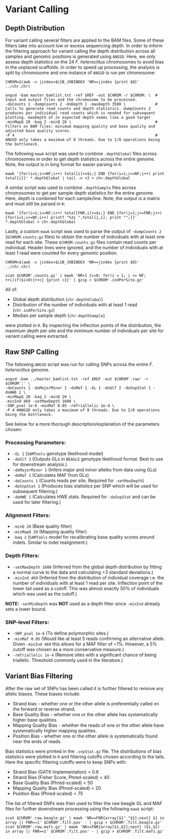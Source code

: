 # Variant Calling

## Depth Distribution

For variant calling several filters are applied to the BAM files. Some of these filters take into account low or excess sequencing depth.
In order to inform the filtering approach for variant calling the depth distribution across all samples and genomic positions is generated using `ANGSD`.
Here, we only assess depth statistics on the 24 *F. heteroclitus* chromosomes to avoid bias in the unplaced scaffolds.
In order to speed up processing, the analysis is split by chromosome and one instance of `ANGSD` is run per chromosome:
```
CHROM=$(awk -v jindex=$LSB_JOBINDEX 'NR==jindex {print $0}' ../chr.chr)

angsd -bam master_bamlist.txt -ref $REF -out $CHROM -r $CHROM: \  # Input and output files and the chromosome to be processed.
-doCounts 1 -dumpCounts 2 -doDepth 1 -maxDepth 3500 \             # Calls to generate read counts and depth statistics. dumpCounts 2 produces per individual read counts which is needed for subsequent plotting. maxDepth of 2x expected depth seems like a good target
-minMapQ 20 -baq 2 -minQ 20 \                                     # Filters on BAM files: minimum mapping quality and base quality and adjusted base quality scores.
-P 4                                                              # ANGSD only takes a maximum of 8 threads. Due to I/O operations being the bottleneck.
```
The following `mawk` script was used to combine `.depthGlobal` files across chromosomes in order to get depth statistics across the entire genome. Note, the output is in long format for easier parsing in `R`:
```
mawk '{for(i=1;i<=NF;i++) total[i]+=$i;} END {for(i=1;i<=NF;i++) print total[i]}' *.depthGlobal | tail -n +2 > chr.depthGlobal
```
A similar script was used to combine `.depthSample` files across chromosomes to get per sample depth statistics for the entire genome. Here, depth is combined for each sample/line. Note, the output is a matrix and must still be parsed in `R`:
```
mawk '{for(i=1;i<=NF;i++) total[FNR,i]+=$i;} END {for(j=1;j<=FNR;j++) {for(i=1;i<=NF;i++) printf "%3i ",total[j,i]; print "";}}' *.depthGlobal > chr.depthGlobal
```
Lastly, a custom `mawk` script was used to parse the output of `-dumpCounts 2` (`$CHROM.counts.gz` files) to obtain the number of individuals with at least one read for each site. These `$CHROM.counts.gz` files contain read counts per individual. Header lines were ignored, and the number of individuals with at least 1 read were counted for every genomic position.
```
CHROM=$(awk -v jindex=$LSB_JOBINDEX 'NR==jindex {print $0}' ../chr.chr)

zcat $CHROM'.counts.gz' | mawk 'NR>1 {c=0; for(i = 1; i <= NF; ++i)if($i>0){++c} {print c}}' | gzip > $CHROM'.indPerSite.gz'
```

All of:

* Global depth distribution (`chr.depthGlobal`)
* Distribution of the number of individuals with at least 1 read (`chr.indPerSite.gz`)
* Median per sample depth (`chr.depthSample`)

were plotted in `R`. By inspecting the inflection points of the distribution, the maximum depth per site and the minimum number of individuals per site for variant calling were extracted. 

## Raw SNP Calling

The following `ANGSD` script was run for calling SNPs across the entire *F. heteroclitus* genome.
```
angsd -bam ../master_bamlist.txt -ref $REF -out $CHROM'.raw' -r $CHROM':' \
-doCounts 1 -doMajorMinor 1 -doMaf 1 -GL 1 -doGlf 2 -doSnpStat 1 -doHWE 1 \
-minMapQ 20 -baq 2 -minQ 20 \
-minInd 469 -setMaxDepth 1600 \
-SNP_pval 1e-6 -minMaf 0.05 -rmTriallelic 1e-4 \
-P 4 #ANGSD only takes a maximum of 8 threads. Due to I/O operations being the bottleneck.
```

See below for a more thorough description/explanation of the parameters chosen:

### Processing Parameters:

* `-GL 1` (`SAMTools` genotype likelihood model)
* `-doGlf 2` (Outputs GLs in `BEAGLE` genotype likelihood format. Best to use for downstream analysis.)
* `-doMajorMinor 1` (Infers major and minor alleles from data using GLs)
* `-doMaf 1` (Calculates MAF from GLs)
* `-doCounts 1` (Counts reads per site. Required for `-setMaxDepth`)
* `-doSnpStat 1` (Produces bias statistics per SNP which will be used for subsequent filtering.)
* `-doHWE 1` (Calculates HWE stats. Required for `-doSnpStat` and can be used for later filtering.)

### Alignment Filters:

* `-minQ 20` (Base quality filter)
* `-minMapQ 20` (Mapping quality filter)
* `-baq 2` (`SAMTools` model for recalibrating base quality scores around indels. Similar to indel realignment.)

### Depth Filters:

* `-setMaxDepth 1600` (Inferred from the global depth distribution by fitting a normal curve to the data and calculating +3 standard deviations.)
* `-minInd 469` (Inferred from the distribution of individual coverage i.e. the number of individuals with at least 1 read per site. Inflection point of the lower tail used as a cutoff. This was almost exactly 50% of individuals which was used as the cutoff.)

**NOTE:** `-setMinDepth` was **NOT** used as a depth filter since `-minInd` already sets a lower bound.

### SNP-level Filters:

* `-SNP_pval 1e-6` (To define polymorphic sites.)
* `-minMaf 0.05` (Would like at least 5 reads confirming an alternative allele. Given `-minInd 469` this allows for a MAF filter of ~1%. However, a 5% cutoff was chosen as a more conservative measure.)
* `-rmTriallelic 1e-4` (Remove sites with a significant chance of being triallelic. Threshold commonly used in the literature.)

## Variant Bias Filtering

After the raw set of SNPs has been called it is further filtered to remove any allelic biases. These biases include:

* Strand bias           - whether one or the other allele is preferentially called on the forward or reverse strand.
* Base Quality Bias     - whether one or the other allele has systematically higher base qualities.
* Mapping Quality Bias  - whether the reads of one or the other allele have systematically higher mapping qualities.
* Position Bias         - whether one or the other allele is systematically found near the ends of reads.

Bias statistics were printed in the `.snpStat.gz` file. The distributions of bias statistics were plotted in `R` and filtering cutoffs chosen according to the tails. Here the specific filtering cutoffs were to keep SNPs with:

* Strand Bias (GATK Implementation)         < 0.6
* Strand Bias (Fisher Score, Phred-scaled)  < 40
* Base Quality Bias (Phred-scaled)          < 50
* Mapping Quality Bias (Phred-scaled)       < 20
* Position Bias (Phred-scaled)              < 75

The list of filtered SNPs was then used to filter the raw beagle GL and MAF files for further downstream processing using the following `mawk` script:
```
zcat $CHROM'.raw.beagle.gz' | mawk 'NR==FNR{array[$1"_"$2];next} $1 in array || FNR==1' $CHROM'.filt.pos' - | gzip > $CHROM'.filt.beagle.gz'
zcat $CHROM'.raw.mafs.gz' | mawk 'NR==FNR{array[$1,$2];next} ($1,$2) in array || FNR==1' $CHROM'.filt.pos' - | gzip > $CHROM'.filt.mafs.gz'
```
